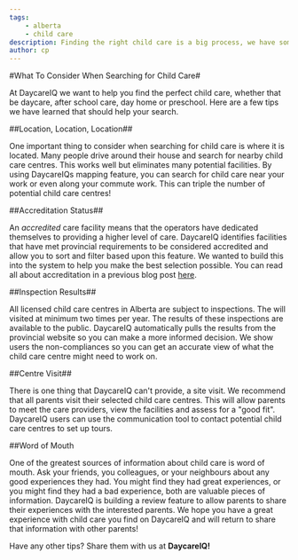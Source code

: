 ```yaml
---
tags:
    - alberta
    - child care
description: Finding the right child care is a big process, we have some tips to make it easier!
author: cp
---
```


#What To Consider When Searching for Child Care#

At DaycareIQ we want to help you find the perfect child care, whether that be daycare, after school care, day home or preschool.  Here are a few tips we have learned that should help your search.

##Location, Location, Location##

One important thing to consider when searching for child care is where it is located.  Many people drive around their house and search for nearby child care centres.  This works well but eliminates many potential facilities.  By using DaycareIQs mapping feature, you can search for child care near your work or even along your commute work.  This can triple the number of potential child care centres!

##Accreditation Status##

An *accredited* care facility means that the operators have dedicated themselves to providing a higher level of care.  DaycareIQ identifies facilities that have met provincial requirements to be considered accredited and allow you to sort and filter based upon this feature.  We wanted to build this into the system to help you make the best selection possible.  You can read all about accreditation in a previous blog post [here](http://blog.daycareiq.com/2015-alberta-daycare-accreditation/).

##Inspection Results##

All licensed child care centres in Alberta are subject to inspections.  The will visited at minimum two times per year.  The results of these inspections are available to the public.  DaycareIQ automatically pulls the results from the provincial website so you can make a more informed decision.  We show users the non-compliances so you can get an accurate view of what the child care centre might need to work on.

##Centre Visit##

There is one thing that DaycareIQ can't provide, a site visit.  We recommend that all parents visit their selected child care centres.  This will allow parents to meet the care providers, view the facilities and assess for a "good fit".  DaycareIQ users can use the communication tool to contact potential child care centres to set up tours.

##Word of Mouth

One of the greatest sources of information about child care is word of mouth.  Ask your friends, you colleagues, or your neighbours about any good experiences they had.  You might find they had great experiences, or you might find they had a bad experience, both are valuable pieces of information.  DaycareIQ is building a review feature to allow parents to share their experiences with the interested parents.  We hope you have a great experience with child care you find on DaycareIQ and will return to share that information with other parents!

Have any other tips?  Share them with us at **DaycareIQ!**



